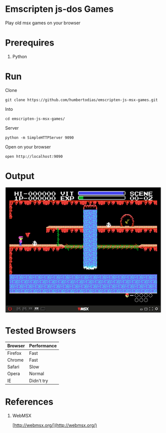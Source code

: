 # Emscripten js-dos Games

Play old msx games on your browser

# Prerequires

1. Python

# Run

Clone

```
git clone https://github.com/humbertodias/emscripten-js-msx-games.git
```

Into 

```
cd emscripten-js-msx-games/
```

Server

```
python -m SimpleHTTPServer 9090
```

Open on your browser

```
open http://localhost:9090
```

# Output

![Preview](doc/preview.png)


# Tested Browsers

Browser | Performance |
------------- | -------------
Firefox | Fast
Chrome | Fast
Safari | Slow
Opera | Normal
IE | Didn't try


# References

1. WebMSX

	[http://webmsx.org/](http://webmsx.org/)